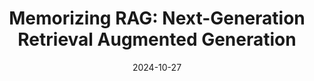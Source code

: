 ---
categories:
- RAG & Knowledge Management
date: 2024-10-27
description: Learn about Memor RAG, a next-generation retrieval augmented generation
  framework that uses long-term memory for enhanced knowledge processing and complex
  task handling.
duration: 8 minutes
layout: course
level: Intermediate
sections:
- description: Overview of traditional RAG limitations and introduction to Memor RAG
    as a solution for handling complex information needs.
  timestamp: 00:00
  title: "\U0001F914 Introduction to Memor RAG"
- description: Explains the concept of global memory in Memor RAG, comparing it to
    human long-term memory and its role in compressing and storing information.
  timestamp: 02:00
  title: "\U0001F9E0 How Memor RAG Works: Long-Term Memory"
- description: Details the dual-system architecture of Memor RAG, outlining the functions
    of the lightweight LLM for context understanding and the large language model
    for generation.
  timestamp: 03:06
  title: "\U0001F916 Memor RAG Architecture: Dual System Approach"
- description: Discusses how Memor RAG addresses the limitations of traditional RAG
    systems, specifically focusing on its ability to handle long texts and multiple
    documents.
  timestamp: 04:00
  title: "\U0001F680 Advantages of Memor RAG: Overcoming Limitations"
- description: Explores practical applications of Memor RAG in various fields and
    provides a brief overview of its simple integration into existing AI systems via
    API.
  timestamp: 05:00
  title: "\U0001F6E0️ Implementing Memor RAG: Practical Applications"
- description: Step-by-step guide on installing and utilizing Memor RAG in Python,
    covering aspects like using Hugging Face models, tokenization, and data loading.
  timestamp: 05:33
  title: "\U0001F4BB  Building a Chatbot with Memor RAG: Python Implementation"
- description: Demonstrates Memor RAG's capabilities in question answering and summarization
    tasks, emphasizing the role of memory in improving accuracy and retrieval.
  timestamp: 07:22
  title: "\U0001F3AF  Memor RAG in Action: Question Answering and Summarization"
- description: Summarizes the key advantages of Memor RAG and highlights its potential
    in revolutionizing future AI applications dealing with complex tasks and unstructured
    data.
  timestamp: 08:16
  title: "\U0001F3C6 Conclusion: Future of Memor RAG"
tags:
- RAG
- LLM
- Memor RAG
- Retrieval
- Long-Term Memory
- Question Answering
- Summarization
- Python
- Hugging Face
thumbnail: https://i.ytimg.com/vi/Nr3XWcGzeSg/sddefault.jpg
title: 'Memorizing RAG: Next-Generation Retrieval Augmented Generation'
videoId: Nr3XWcGzeSg
---